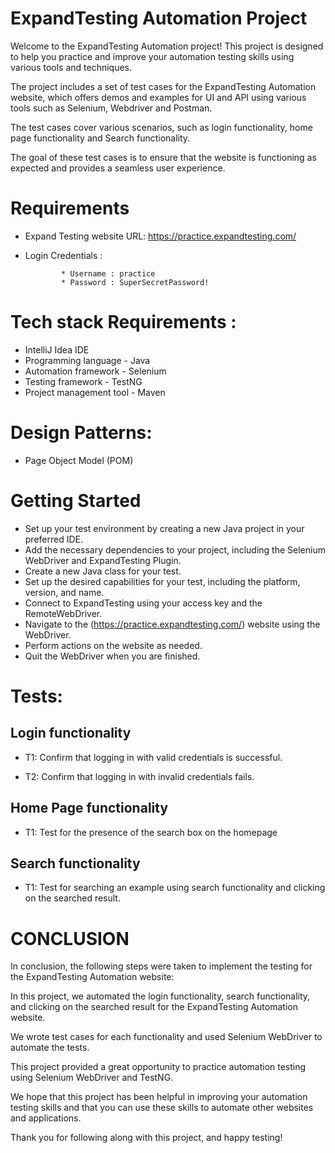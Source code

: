 # ExpandTesting Automation Project

Welcome to the ExpandTesting Automation project! 
This project is designed to help you practice and improve your automation testing skills using various tools and techniques.

The project includes a set of test cases for the ExpandTesting Automation website, which offers demos and examples for UI and API using various tools such as Selenium, Webdriver and Postman.

The test cases cover various scenarios, such as login functionality, home page functionality and Search functionality.

The goal of these test cases is to ensure that the website is functioning as expected and provides a seamless user experience.

# Requirements
  
  * Expand Testing website URL: https://practice.expandtesting.com/
  * Login Credentials :
    
                * Username : practice
                * Password : SuperSecretPassword!

  # Tech stack Requirements :

   * IntelliJ Idea IDE
   * Programming language - Java
   * Automation framework - Selenium
   * Testing framework - TestNG
   * Project management tool - Maven

 #  Design Patterns:

  * Page Object Model (POM)

# Getting Started

   * Set up your test environment by creating a new Java project in your preferred IDE.
   * Add the necessary dependencies to your project, including the Selenium WebDriver and ExpandTesting Plugin.
   * Create a new Java class for your test.
   * Set up the desired capabilities for your test, including the platform, version, and name.
   * Connect to ExpandTesting using your access key and the RemoteWebDriver.
   * Navigate to the (https://practice.expandtesting.com/) website using the WebDriver.
   * Perform actions on the website as needed.
   * Quit the WebDriver when you are finished.


# Tests:

 ## Login functionality
 
  * T1: Confirm that logging in with valid credentials is successful.

  * T2: Confirm that logging in with invalid credentials fails.

 ## Home Page functionality
 
 * T1: Test for the presence of the search box on the homepage


## Search functionality

* T1: Test for searching an example using search functionality and clicking on the searched result.

# CONCLUSION

In conclusion, the following steps were taken to implement the testing for the ExpandTesting Automation website:

In this project, we automated the login functionality, search functionality, and clicking on the searched result for the ExpandTesting Automation website. 

We wrote test cases for each functionality and used Selenium WebDriver to automate the tests.

This project provided a great opportunity to practice automation testing using Selenium WebDriver and TestNG.

We hope that this project has been helpful in improving your automation testing skills and that you can use these skills to automate other websites and applications.

Thank you for following along with this project, and happy testing!
